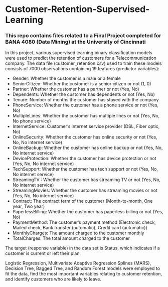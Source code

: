 # Customer-Retention-Supervised-Learning
### This repo contains files related to a Final Project completed for BANA 4080 (Data Mining) at the University of Cincinnati

In this project, various supervised learning binary classification models were used to predict the 
retention of customers for a Telecommunication company. The data file (customer_retention.csv) used to train 
these models consists of 7000 observations containing 19 features (predictor variables):

* Gender: Whether the customer is a male or a female
* SeniorCitizen: Whether the customer is a senior citizen or not (1, 0)
* Partner: Whether the customer has a partner or not (Yes, No)
* Dependents: Whether the customer has dependents or not (Yes, No)
* Tenure: Number of months the customer has stayed with the company
* PhoneService: Whether the customer has a phone service or not (Yes, No)
* MultipleLines: Whether the customer has multiple lines or not (Yes, No, No phone service)
* InternetService: Customer’s internet service provider (DSL, Fiber optic, No)
* OnlineSecurity: Whether the customer has online security or not (Yes, No, No internet service)
* OnlineBackup: Whether the customer has online backup or not (Yes, No, No internet service)
* DeviceProtection: Whether the customer has device protection or not (Yes, No, No internet service)
* TechSupport: Whether the customer has tech support or not (Yes, No, No internet service)
* StreamingTV : Whether the customer has streaming TV or not (Yes, No, No internet service)
* StreamingMovies: Whether the customer has streaming movies or not (Yes, No, No internet service)
* Contract: The contract term of the customer (Month-to-month, One year, Two year)
* PaperlessBilling: Whether the customer has paperless billing or not (Yes, No)
* PaymentMethod: The customer’s payment method (Electronic check, Mailed check, Bank transfer (automatic), Credit card (automatic))
* MonthlyCharges: The amount charged to the customer monthly
* TotalCharges: The total amount charged to the customer

The target (response variable) in the data set is Status, which indicates if a customer is current or left their plan.

Logistic Regression, Multivariate Adaptive Regression Splines (MARS), Decision Tree, Bagged Tree, and 
Random Forest models were employed to fit the data, find the most important variables relating to customer
retention, and identify customers who are likely to leave. 
